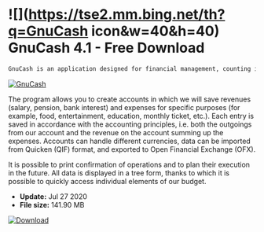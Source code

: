 # ![](https://tse2.mm.bing.net/th?q=GnuCash icon&w=40&h=40) GnuCash 4.1 - Free Download

```sh
GnuCash is an application designed for financial management, counting income and household expenses, and works well in small companies.
```
[![GnuCash](https://gallery.dpcdn.pl/imgc/Tools/1958/g_-_420x350_1.5_-_x20110204123259_00.jpg)](https://softexe.net/win/business/finance/gnucash:hgcc.html)

The program allows you to create accounts in which we will save revenues (salary, pension, bank interest) and expenses for specific purposes (for example, food, entertainment, education, monthly ticket, etc.). Each entry is saved in accordance with the accounting principles, i.e. both the outgoings from our account and the revenue on the account summing up the expenses. Accounts can handle different currencies, data can be imported from Quicken (QIF) format, and exported to Open Financial Exchange (OFX).
 
 It is possible to print confirmation of operations and to plan their execution in the future. All data is displayed in a tree form, thanks to which it is possible to quickly access individual elements of our budget.


- **Update:** Jul 27 2020
- **File size:** 141.90 MB

[![Download](https://cdn.softexe.net/static/img/download.png)](https://softexe.net/win/business/finance/gnucash:hgcc.html)

